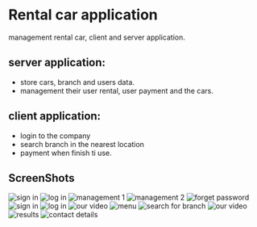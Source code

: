 
# Rental car application

management rental car, client and server application.
	
## server application:
* store cars, branch and users data.
* management their user rental, user payment and the cars.
			
## client application:
* login to the company
* search branch in the nearest location
* payment when finish ti use.
		
## ScreenShots
![sign in](screenshot/loginscreen_server.png)
![log in](screenshot/flow_s_2.png)
![management 1](screenshot/managescreen_server.png)
![management 2](screenshot/flow_s_1.png)
![forget password](screenshot/flow_s_3.png)
![sign in](screenshot/flow_c_1.png)
![log in](screenshot/flow_c_2.png)
![our video](screenshot/flow_c_3.png)
![menu](screenshot/flow_c_4.png)
![search for branch](screenshot/flow_c_7.png)
![our video](screenshot/flow_c_3.png)
![results](screenshot/flow_c_8.png)
![contact details](screenshot/flow_c_5.png)



	

	
	
	
	